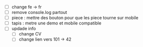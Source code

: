- [ ] change fe -> fr
- [ ] remove console.log partout
- [ ] piece : mettre des bouton pour que les piece tourne sur mobile
- [ ] tapis : metre une demo et mobile compatible
- [ ] updade info
  - [ ] change CV
  - [ ] change lien vers 101 -> 42
